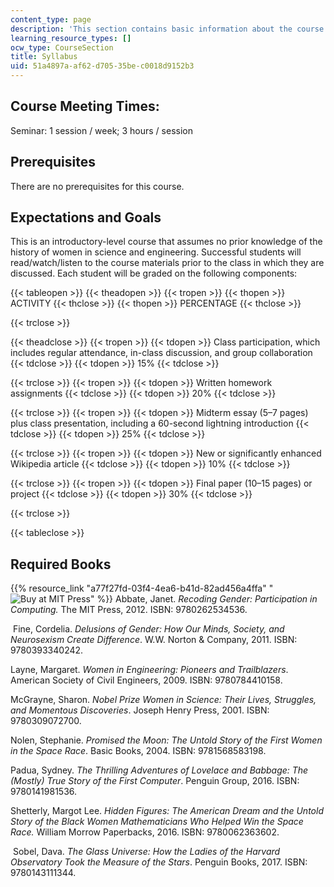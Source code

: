 ```yaml
---
content_type: page
description: 'This section contains basic information about the course. '
learning_resource_types: []
ocw_type: CourseSection
title: Syllabus
uid: 51a4897a-af62-d705-35be-c0018d9152b3
---
```


Course Meeting Times:
---------------------

Seminar: 1 session / week; 3 hours / session

Prerequisites 
--------------

There are no prerequisites for this course.

Expectations and Goals
----------------------

This is an introductory-level course that assumes no prior knowledge of the history of women in science and engineering. Successful students will read/watch/listen to the course materials prior to the class in which they are discussed. Each student will be graded on the following components:

{{< tableopen >}}
{{< theadopen >}}
{{< tropen >}}
{{< thopen >}}
ACTIVITY
{{< thclose >}}
{{< thopen >}}
PERCENTAGE
{{< thclose >}}

{{< trclose >}}

{{< theadclose >}}
{{< tropen >}}
{{< tdopen >}}
Class participation, which includes regular attendance, in-class discussion, and group collaboration
{{< tdclose >}}
{{< tdopen >}}
15%
{{< tdclose >}}

{{< trclose >}}
{{< tropen >}}
{{< tdopen >}}
Written homework assignments
{{< tdclose >}}
{{< tdopen >}}
20%
{{< tdclose >}}

{{< trclose >}}
{{< tropen >}}
{{< tdopen >}}
Midterm essay (5–7 pages) plus class presentation, including a 60-second lightning introduction
{{< tdclose >}}
{{< tdopen >}}
25%
{{< tdclose >}}

{{< trclose >}}
{{< tropen >}}
{{< tdopen >}}
New or significantly enhanced Wikipedia article
{{< tdclose >}}
{{< tdopen >}}
10%
{{< tdclose >}}

{{< trclose >}}
{{< tropen >}}
{{< tdopen >}}
Final paper (10–15 pages) or project
{{< tdclose >}}
{{< tdopen >}}
30%
{{< tdclose >}}

{{< trclose >}}

{{< tableclose >}}

Required Books
--------------

{{% resource_link "a77f27fd-03f4-4ea6-b41d-82ad456a4ffa" "![Buy at MIT Press](/images/mp_logo.gif)" %}} Abbate, Janet. _Recoding Gender: Participation in Computing._ The MIT Press, 2012. ISBN: 9780262534536.

 Fine, Cordelia. _Delusions of Gender: How Our Minds, Society, and Neurosexism Create Difference_. W.W. Norton & Company, 2011. ISBN: 9780393340242.

Layne, Margaret. _Women in Engineering: Pioneers and Trailblazers_. American Society of Civil Engineers, 2009. ISBN: 9780784410158.

McGrayne, Sharon. _Nobel Prize Women in Science: Their Lives, Struggles, and Momentous Discoveries_. Joseph Henry Press, 2001. ISBN: 9780309072700.

Nolen, Stephanie. _Promised the Moon: The Untold Story of the First Women in the Space Race_. Basic Books, 2004. ISBN: 9781568583198.

Padua, Sydney. _The Thrilling Adventures of Lovelace and Babbage: The (Mostly) True Story of the First Computer_. Penguin Group, 2016. ISBN: 9780141981536.

Shetterly, Margot Lee. _Hidden Figures: The American Dream and the Untold Story of the Black Women Mathematicians Who Helped Win the Space Race._ William Morrow Paperbacks, 2016. ISBN: 9780062363602.

 Sobel, Dava. _The Glass Universe: How the Ladies of the Harvard Observatory Took the Measure of the Stars_. Penguin Books, 2017. ISBN: 9780143111344.